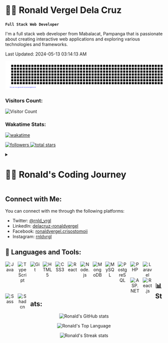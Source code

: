 # 🏄‍♂️ Ronald Vergel Dela Cruz
**`Full Stack Web Developer`**
<p>I'm a full stack web developer from Mabalacat, Pampanga that is passionate about creating interactive web applications and exploring various technologies and frameworks.</p>
Last Updated: 2024-05-13 03:14:13 AM

![gitartwork](gitartwork.svg)

### Visitors Count:

![Visitor Count](https://profile-counter.glitch.me/{rnldvrgl}/count.svg)

### Wakatime Stats:
 [![wakatime](https://wakatime.com/badge/user/dca0d72a-b726-4495-bb39-54903b447cd0.svg)](https://wakatime.com/@dca0d72a-b726-4495-bb39-54903b447cd0)

<p align='left'>
      <a href='https://github.com/rnldvrgl?tab=followers'>
         <img alt='followers' title='Follow me on Github' src='https://custom-icon-badges.demolab.com/github/followers/rnldvrgl?color=236ad3&labelColor=1155ba&style=for-the-badge&logo=person-add&label=Follow&logoColor=white'/>
      </a>
      <a href='https://github.com/rnldvrgl?tab=repositories&sort=stargazers'>
         <img alt='total stars' title='Total stars on GitHub' src='https://custom-icon-badges.demolab.com/github/stars/rnldvrgl?color=55960c&style=for-the-badge&labelColor=488207&logo=star'/>
   </a>
</p>

<details>
 <summary><h1>👨‍💻 Ronald's Coding Journey</h1></summary>

### 🌟 Early Beginnings
- 🖥️ As a kid, I was always curious about technology and spent hours exploring computer shops.
- 🤖 I loved figuring out how things worked and became passionate about computers and programming.

### 📚 Education and Challenges
- 🏫 My educational journey started at Lakandula Day Care Center.
- 🏫 I later attended Alberto G. Pabalan Elementary School, where I faced challenges and made close friends.

### 💪 Determination
- 🚀 My passion for technology continued to grow, and I started exploring more advanced topics in Information Technology.
- 🌐 I found web development particularly exciting due to its potential to solve real-world problems innovatively.

### 🔨 Current Focus
- 🔭 I'm currently working on projects like the Easethethics Project, Netflix Clone, and my personal portfolio.
- 🌱 I'm dedicated to learning Next.js, React.js, and Prisma to enhance my skills and knowledge.

### 💬 Get in Touch
- 📫 You can reach me at delacruz.ronaldvergel@gmail.com.
- ⚡ Fun fact: I'm Simple, Kind, Intelligent, Loving, and Hot. This describes everything I am Not.

### 🌍 Personal Goals
- 💡 My ultimate goal is to use technology to serve others, especially those close to me.
- 🌟 I believe in the power of hard work and perseverance to achieve success.
- 📚 I'm continually learning and growing to make a positive impact in the world of technology.

### 🎯 Current Challenges
- 🌊 I'm working on conquering my fears, such as flying cockroaches, deep oceans, tight spaces, large objects, and heights.
</details>

## Connect with Me:
You can connect with me through the following platforms:

-   Twitter: [@rnld_vrgl](https://twitter.com/rnld_vrgl)
-   LinkedIn: [delacruz-ronaldvergel](https://linkedin.com/in/delacruz-ronaldvergel)
-   Facebook: [ronaldvergel.crisostomoii](https://fb.com/ronaldvergel.crisostomoii)
-   Instagram: [rnldvrgl](https://instagram.com/rnldvrgl)

## 🧰 Languages and Tools:
<div align='center'>
 <img align='left' alt='Java' width='30px' style='padding-right:10px;' src='https://cdn.jsdelivr.net/gh/devicons/devicon/icons/java/java-original.svg'/>
 <img align='left' alt='TypeScript' width='30px' style='padding-right:10px;' src='https://cdn.jsdelivr.net/gh/devicons/devicon/icons/typescript/typescript-plain.svg' />
 <img align='left' alt='Git' width='30px' style='padding-right:10px;' src='https://cdn.jsdelivr.net/gh/devicons/devicon/icons/git/git-original.svg' />
 <img align='left' alt='HTML5' width='30px' style='padding-right:10px;' src='https://cdn.jsdelivr.net/gh/devicons/devicon/icons/html5/html5-original.svg' />
 <img align='left' alt='CSS3' width='30px' style='padding-right:10px;' src='https://cdn.jsdelivr.net/gh/devicons/devicon/icons/css3/css3-original.svg' />
 <img align='left' alt='React' width='30px' style='padding-right:10px;' src='https://cdn.jsdelivr.net/gh/devicons/devicon/icons/react/react-original.svg' />
 <img align='left' alt='Node.js' width='30px' style='padding-right:10px;' src='https://cdn.jsdelivr.net/gh/devicons/devicon/icons/nodejs/nodejs-original.svg' />
 <img align='left' alt='MongoDB' width='30px' style='padding-right:10px;' src='https://cdn.jsdelivr.net/gh/devicons/devicon/icons/mongodb/mongodb-original.svg' />
 <img align='left' alt='MySQL' width='30px' style='padding-right:10px;' src='https://cdn.jsdelivr.net/gh/devicons/devicon/icons/mysql/mysql-original.svg' />
 <img align='left' alt='PostgreSQL' width='30px' style='padding-right:10px;' src='https://cdn.jsdelivr.net/gh/devicons/devicon/icons/postgresql/postgresql-original.svg' />
 <img align='left' alt='PHP' width='30px' style='padding-right:10px;' src='https://cdn.jsdelivr.net/gh/devicons/devicon/icons/php/php-original.svg' />
 <img align='left' alt='Laravel' width='30px' style='padding-right:10px;' src='https://cdn.jsdelivr.net/gh/devicons/devicon/icons/laravel/laravel-plain.svg' />
 <img align='left' alt='ASP.NET' width='30px' style='padding-right:10px;' src='https://cdn.jsdelivr.net/gh/devicons/devicon/icons/dot-net/dot-net-original.svg' />
 <img align='left' alt='React.js' width='30px' style='padding-right:10px;' src='https://cdn.jsdelivr.net/gh/devicons/devicon/icons/react/react-original.svg' />
 <img align='left' alt='Sass' width='30px' style='padding-right:10px;' src='https://cdn.jsdelivr.net/gh/devicons/devicon/icons/sass/sass-original.svg' />
 <img align='left' alt='Shadcn' width='30px' style='padding-right:10px;' src='https://cdn.jsdelivr.net/gh/devicons/devicon/icons/redux/redux-original.svg' />
</div>

<br />
<br />

## 📊 Stats:
<div align='center'>

![Ronald's GitHub stats](https://github-readme-stats.vercel.app/api?username=rnldvrgl&show_icons=true&theme=dark)

![Ronald's Top Language](https://github-readme-stats.vercel.app/api/top-langs/?username=rnldvrgl&theme=dark&hide_progress=true&layout=compact&langs_count=8&card_width=320')

![Ronald's Streak stats](https://github-readme-streak-stats.herokuapp.com/?user=rnldvrgl&show_icons=true&theme=dark')
</div>
